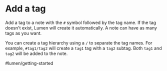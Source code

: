 # Add a tag

Add a tag to a note with the `#` symbol followed by the tag name. If the tag doesn't exist, Lumen will create it automatically. A note can have as many tags as you want.

You can create a tag hierarchy using a `/` to separate the tag names. For example, `#tag1/tag2` will create a `tag1` tag with a `tag2` subtag. Both `tag1` and `tag2` will be added to the note. 

#lumen/getting-started
